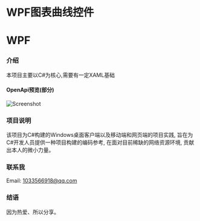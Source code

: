 # WPF图表曲线控件
# WPF
### 介绍
本项目主要以C#为核心,需要有一定XAML基础

#### OpenApi预览(部分)
![Screenshot](https://github.com/zt199510/ChartingTest/edit/master)

### 项目说明
  该项目为C#构建的Windows桌面客户端以及移动端和网页端的项目实践, 旨在为C#开发人员提供一种项目构建的编码参考, 在面对目前稀缺的网络资源环境, 贡献出本人的微小力量。


### 联系我
Email: 1033566918@qq.com

### 结语
  因为热爱、所以分享。

